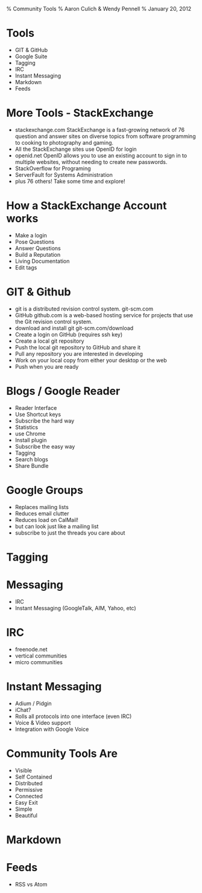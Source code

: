 % Community Tools
% Aaron Culich & Wendy Pennell
% January 20, 2012

Tools
====================
- GIT & GitHub
- Google Suite
- Tagging
- IRC
- Instant Messaging
- Markdown
- Feeds

More Tools - StackExchange
====================
- stackexchange.com StackExchange is a fast-growing network of 76 question and answer sites on diverse topics from software programming to cooking to photography and gaming.
- All the StackExchange sites use OpenID for login
- openid.net OpenID allows you to use an existing account to sign in to multiple websites, without needing to create new passwords.
- StackOverflow for Programing
- ServerFault for Systems Administration
- plus 76 others!  Take some time and explore!

How a StackExchange Account works
=============
- Make a login
- Pose Questions
- Answer Questions
- Build a Reputation
- Living Documentation
- Edit tags

GIT & Github
============
- git is a distributed revision control system.  git-scm.com
- GitHub github.com is a web-based hosting service for projects that use the Git revision control system.
- download and install git git-scm.com/download
- Create a login on GitHub (requires ssh key)
- Create a local git repository
- Push the local git repository to GitHub and share it
- Pull any repository you are interested in developing
- Work on your local copy from either your desktop or the web
- Push when you are ready

Blogs / Google Reader
=====================
- Reader Interface
- Use Shortcut keys
- Subscribe the hard way
- Statistics
- use Chrome
- Install plugin
- Subscribe the easy way
- Tagging
- Search blogs
- Share Bundle


Google Groups
=============
- Replaces mailing lists
- Reduces email clutter
- Reduces load on CalMail!
- but can look just like a mailing list
- subscribe to just the threads you care about

Tagging
=======

Messaging
=========
 - IRC
 - Instant Messaging (GoogleTalk, AIM, Yahoo, etc)

IRC
===
- freenode.net
- vertical communities
- micro communities

Instant Messaging
=================
- Adium / Pidgin
- iChat?
- Rolls all protocols into one interface (even IRC)
- Voice & Video support
- Integration with Google Voice

Community Tools Are
====================
- Visible
- Self Contained
- Distributed
- Permissive
- Connected
- Easy Exit
- Simple
- Beautiful

Markdown
========

Feeds
=====
- RSS vs Atom

